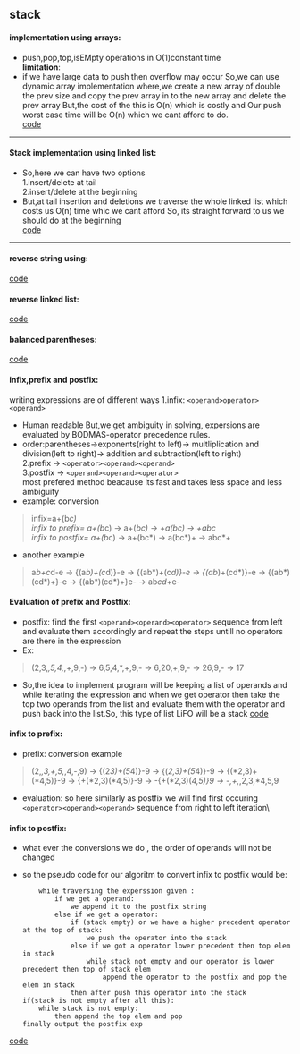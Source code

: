 ## stack 
#### implementation using arrays:
- push,pop,top,isEMpty operations in O(1)constant time\
**limitation**:
- if we have large data to push then overflow may occur So,we can use dynamic array implementation where,we 
create a new array of double the prev size and copy 
the prev array in to the new array and delete the prev array
But,the cost of the this is O(n) which is costly and Our push 
worst case time will be O(n) which we cant afford to do.\
[code](https://github.com/takasidk/cpp/blob/master/data_structures/Stack/stack_array.cpp)

---
#### Stack implementation using linked list:
- So,here we can have two options\
1.insert/delete at tail\
2.insert/delete at the beginning
- But,at tail insertion and deletions we traverse 
the whole linked list which costs us O(n) time 
whic we cant afford
So, its straight forward to us we should do at the beginning\
[code](https://github.com/takasidk/cpp/blob/master/data_structures/Stack/stack_linkedlist.cpp)

---
#### reverse string using:
[code](https://github.com/takasidk/cpp/blob/master/data_structures/Stack/reverse_string.cpp)
#### reverse linked list:
[code](https://github.com/takasidk/cpp/blob/master/data_structures/Stack/reverse_LL.cpp)
#### balanced parentheses:
[code](https://github.com/takasidk/cpp/blob/master/data_structures/Stack/balanced_parentheses.cpp)
#### infix,prefix and postfix:
writing expressions are of different ways
1.infix:
  `<operand>operator><operand>`
- Human readable But,we get ambiguity in solving,
expersions are evaluated by BODMAS-operator precedence rules.
- order:parentheses&#8594;exponents(right to left)&#8594; multliplication and 
division(left to right)&#8594; addition and subtraction(left to right)\
2.prefix &#8594; `<operator><operand><operand>`\
3.postfix &#8594; `<operand><operand><operator>`\
most prefered method beacause its fast and takes less space
and less ambiguity
- example: conversion 
> infix=a+(b*c)\
> infix to prefix=  a+(b*c) &#8594; a+(*bc) &#8594; +a(*bc) &#8594; +a*bc\
> infix to postfix= a+(b*c) &#8594; a+(bc*) &#8594; a(bc*)+ &#8594; abc*+
> 
- another example
> a*b+c*d-e &#8594; {(a*b)+(c*d)}-e &#8594; {(ab*)+(c*d)}-e &#8594; {(ab*)+(cd*)}-e
> &#8594; {(ab*)(cd*)+}-e &#8594; {(ab*)(cd*)+}e- &#8594; ab*cd*+e-
> 
#### Evaluation of prefix and Postfix:
- postfix:
find the first `<operand><operand><operator>` sequence from left
and evaluate them accordingly and repeat the steps untill no
operators are there in the expression
- Ex:
> (2,3,*,5,4,*,+,9,-)
> &#8594; 6,5,4,*,+,9,- &#8594; 6,20,+,9,- &#8594; 26,9,- &#8594; 17
> 
- So,the idea to implement program will be keeping a list of operands  and while 
iterating the expression and when we get operator then take 
the top two operands from the list and evaluate them with the
operator and push back into  the list.So, this type of list LiFO will be a stack
[code](https://github.com/takasidk/cpp/blob/master/data_structures/Stack/evaluate.cpp)
#### infix to prefix:
- prefix:
conversion example
> (2,*,3,+,5,*,4,-,9) &#8594; {(2*3)+(5*4)}-9 &#8594; {(*2,3)+(5*4)}-9 
> &#8594; {(*2,3)+(*4,5)}-9 &#8594; {+(*2,3)(*4,5)}-9 &#8594; -{+(*2,3)(*4,5)}9
> &#8594; -,+,*,2,3,*4,5,9
- evaluation:
so here similarly as postfix we will find first occuring 
`<operator><operand><operand>` sequence from right to left iteration\
#### infix to postfix:
- what ever the conversions we do , the order of operands will not be changed
* so the pseudo code for our algoritm to convert infix to postfix would be:

          while traversing the experssion given :
              if we get a operand:
                  we append it to the postfix string
              else if we get a operator:
                  if (stack empty) or we have a higher precedent operator at the top of stack:
                      we push the operator into the stack
                  else if we got a operator lower precedent then top elem in stack
                      while stack not empty and our operator is lower precedent then top of stack elem
                          append the operator to the postfix and pop the elem in stack 
                  then after push this operator into the stack
      if(stack is not empty after all this):
          while stack is not empty:
              then append the top elem and pop 
      finally output the postfix exp
[code](https://github.com/takasidk/cpp/blob/master/data_structures/Stack/infixToPostfix.cpp)

